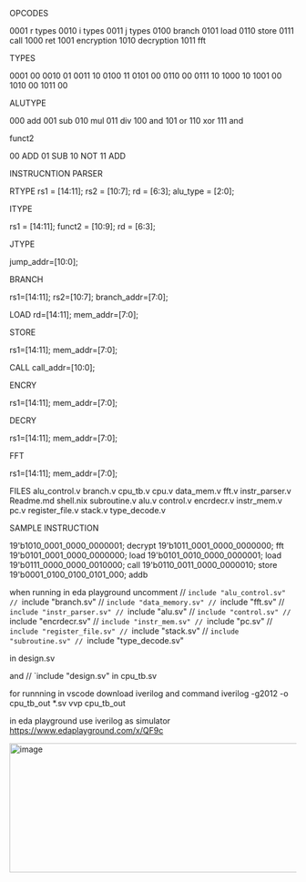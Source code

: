 OPCODES

0001 r types
0010 i types
0011 j types
0100 branch
0101 load
0110 store
0111 call
1000 ret
1001 encryption
1010 decryption
1011 fft


TYPES

0001 00
0010 01
0011 10
0100 11
0101 00
0110 00
0111 10
1000 10
1001 00
1010 00
1011 00


ALUTYPE

000 add
001 sub
010 mul
011 div
100 and
101 or
110 xor
111 and


funct2

00 ADD
01 SUB
10 NOT
11 ADD

INSTRUCNTION PARSER

RTYPE
rs1  =  [14:11];
rs2  =  [10:7];
rd   =  [6:3];
alu_type   =  [2:0];

ITYPE

rs1   =   [14:11];
funct2   =   [10:9];
rd   =   [6:3];

JTYPE

jump_addr=[10:0];

BRANCH

rs1=[14:11];
rs2=[10:7];
branch_addr=[7:0];


LOAD
rd=[14:11];
mem_addr=[7:0];

STORE

rs1=[14:11];
mem_addr=[7:0];


CALL
call_addr=[10:0];



ENCRY

rs1=[14:11];
mem_addr=[7:0];

DECRY

rs1=[14:11];
mem_addr=[7:0];



FFT

rs1=[14:11];
mem_addr=[7:0]; 


FILES
alu_control.v
branch.v
cpu_tb.v
cpu.v
data_mem.v
fft.v
instr_parser.v
Readme.md
shell.nix
subroutine.v
alu.v
control.v
encrdecr.v
instr_mem.v
pc.v
register_file.v
stack.v
type_decode.v


SAMPLE INSTRUCTION

19'b1010_0001_0000_0000001;  decrypt 
19'b1011_0001_0000_0000000;  fft
19'b0101_0001_0000_0000000;  load
19'b0101_0010_0000_0000001;  load
19'b0111_0000_0000_0010000;  call
19'b0110_0011_0000_0000010;  store
19'b0001_0100_0100_0101_000; addb


when running in eda playground uncomment
// `include "alu_control.sv"
// `include "branch.sv"
// `include "data_memory.sv"
// `include "fft.sv"
// `include "instr_parser.sv"
// `include "alu.sv"
// `include "control.sv"
// `include "encrdecr.sv"
// `include "instr_mem.sv"
// `include "pc.sv"
// `include "register_file.sv"
// `include "stack.sv"
// `include "subroutine.sv"
// `include "type_decode.sv"

in design.sv


and 
// `include "design.sv"
in cpu_tb.sv


for runnning in vscode download iverilog and command
iverilog -g2012 -o cpu_tb_out *.sv
vvp cpu_tb_out


in eda playground use iverilog as simulator
https://www.edaplayground.com/x/QF9c


<img width="1274" height="227" alt="image" src="https://github.com/user-attachments/assets/66997ae9-8ae7-4162-9c2b-148aea7368c8" />
